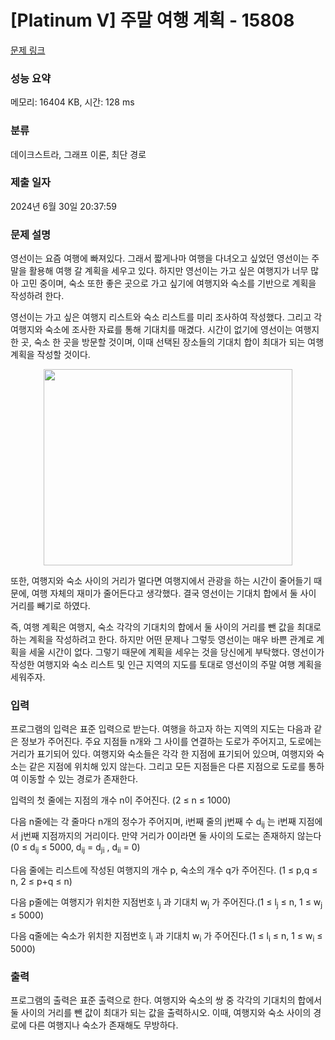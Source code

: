 # [Platinum V] 주말 여행 계획 - 15808 

[문제 링크](https://www.acmicpc.net/problem/15808) 

### 성능 요약

메모리: 16404 KB, 시간: 128 ms

### 분류

데이크스트라, 그래프 이론, 최단 경로

### 제출 일자

2024년 6월 30일 20:37:59

### 문제 설명

<p>영선이는 요즘 여행에 빠져있다. 그래서 짧게나마 여행을 다녀오고 싶었던 영선이는 주말을 활용해 여행 갈 계획을 세우고 있다. 하지만 영선이는 가고 싶은 여행지가 너무 많아 고민 중이며, 숙소 또한 좋은 곳으로 가고 싶기에 여행지와 숙소를 기반으로 계획을 작성하려 한다.</p>

<p>영선이는 가고 싶은 여행지 리스트와 숙소 리스트를 미리 조사하여 작성했다. 그리고 각 여행지와 숙소에 조사한 자료를 통해 기대치를 매겼다. 시간이 없기에 영선이는 여행지 한 곳, 숙소 한 곳을 방문할 것이며, 이때 선택된 장소들의 기대치 합이 최대가 되는 여행 계획을 작성할 것이다.</p>

<p style="text-align: center;"><img alt="" src="https://onlinejudgeimages.s3-ap-northeast-1.amazonaws.com/problem/15808/1.png" style="width: 398px; height: 314px;"></p>

<p>또한, 여행지와 숙소 사이의 거리가 멀다면 여행지에서 관광을 하는 시간이 줄어들기 때문에, 여행 자체의 재미가 줄어든다고 생각했다. 결국 영선이는 기대치 합에서 둘 사이 거리를 빼기로 하였다.</p>

<p>즉, 여행 계획은 여행지, 숙소 각각의 기대치의 합에서 둘 사이의 거리를 뺀 값을 최대로 하는 계획을 작성하려고 한다. 하지만 어떤 문제나 그렇듯 영선이는 매우 바쁜 관계로 계획을 세울 시간이 없다. 그렇기 때문에 계획을 세우는 것을 당신에게 부탁했다. 영선이가 작성한 여행지와 숙소 리스트 및 인근 지역의 지도를 토대로 영선이의 주말 여행 계획을 세워주자.</p>

### 입력 

 <p>프로그램의 입력은 표준 입력으로 받는다. 여행을 하고자 하는 지역의 지도는 다음과 같은 정보가 주어진다. 주요 지점들 n개와 그 사이를 연결하는 도로가 주어지고, 도로에는 거리가 표기되어 있다. 여행지와 숙소들은 각각 한 지점에 표기되어 있으며, 여행지와 숙소는 같은 지점에 위치해 있지 않는다. 그리고 모든 지점들은 다른 지점으로 도로를 통하여 이동할 수 있는 경로가 존재한다.</p>

<p>입력의 첫 줄에는 지점의 개수 n이 주어진다. (2 ≤ n ≤ 1000)</p>

<p>다음 n줄에는 각 줄마다 n개의 정수가 주어지며, i번째 줄의 j번째 수 d<sub>ij</sub> 는 i번째 지점에서 j번째 지점까지의 거리이다. 만약 거리가 0이라면 둘 사이의 도로는 존재하지 않는다(0 ≤ d<sub>ij</sub> ≤ 5000, d<sub>ij</sub> = d<sub>ji</sub> , d<sub>ii</sub> = 0)</p>

<p>다음 줄에는 리스트에 작성된 여행지의 개수 p, 숙소의 개수 q가 주어진다. (1 ≤ p,q ≤ n, 2 ≤ p+q ≤ n)</p>

<p>다음 p줄에는 여행지가 위치한 지점번호 l<sub>j</sub> 과 기대치 w<sub>j</sub> 가 주어진다.(1 ≤ l<sub>j</sub> ≤ n, 1 ≤ w<sub>j</sub> ≤ 5000)</p>

<p>다음 q줄에는 숙소가 위치한 지점번호 l<sub>i</sub> 과 기대치 w<sub>i</sub> 가 주어진다.(1 ≤ l<sub>i</sub> ≤ n, 1 ≤ w<sub>i</sub> ≤ 5000)</p>

### 출력 

 <p>프로그램의 출력은 표준 출력으로 한다. 여행지와 숙소의 쌍 중 각각의 기대치의 합에서 둘 사이의 거리를 뺀 값이 최대가 되는 값을 출력하시오. 이때, 여행지와 숙소 사이의 경로에 다른 여행지나 숙소가 존재해도 무방하다.</p>

